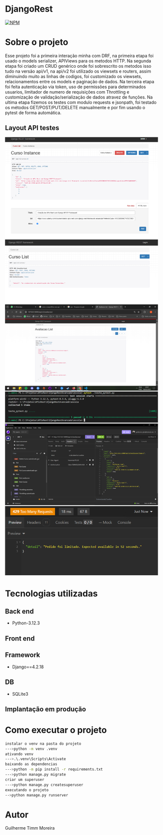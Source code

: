 #  DjangoRest
[![NPM](https://img.shields.io/npm/l/react)](https://github.com/GuilhermeGTM/ProjetoFilmes/blob/main/LICENSE) 

# Sobre o projeto
Esse projeto foi a primeira interação minha com DRF, na primeira etapa foi usado o models serializer, APIViews para os metodos HTTP. Na segunda etapa foi criado um CRUD genérico onde foi sobrescrito os metodos isso tudo na versão api/v1, na api/v2 foi utilizado os viewsets e routers, assim diminuindo muito as linhas de codigos, foi customizado os viewsets, relacionamentos entre os models e paginação de dados. Na terceira etapa foi feita autenticação via token, uso de permissões para determinados usuarios, limitador de numero de requisições com Throttling e customização de validação/serialização de dados atravez de funções. Na ultima etapa fizemos os testes com modulo requests e jsonpath, foi testado os métodos GET/POST/PUT/DELETE manualmente e por fim usando o pytest de forma automática. 

## Layout API testes
![Web 3](https://github.com/GuilhermeGTM/DjangoRest/blob/main/demo/3.png)
![Web 1](https://github.com/GuilhermeGTM/DjangoRest/blob/main/demo/1.png)
![Web 2](https://github.com/GuilhermeGTM/DjangoRest/blob/main/demo/2.png)
![Web 4](https://github.com/GuilhermeGTM/DjangoRest/blob/main/demo/4.png)
![Web 5](https://github.com/GuilhermeGTM/DjangoRest/blob/main/demo/5.png)
![Web 6](https://github.com/GuilhermeGTM/DjangoRest/blob/main/demo/6.png)

# Tecnologias utilizadas

## Back end
- Python-3.12.3

## Front end

## Framework
- Django==4.2.18

## DB
- SQLite3

## Implantação em produção

# Como executar o projeto

```bash
instalar o venv na pasta do projeto
--->python -m venv .venv
ativando venv
--->.\.venv\Scripts\Activate
baixando as dependencias
--->python -m pip install -r requirements.txt
--->python manage.py migrate
criar um superuser
--->python manage.py createsuperuser
executando o projeto
-->python manage.py runserver
```

# Autor

Guilherme Timm Moreira

